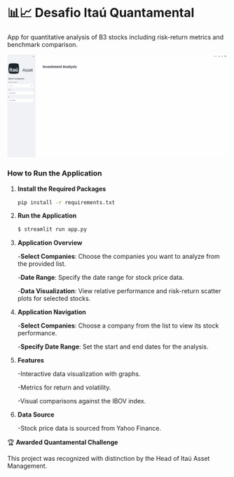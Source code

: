 # 📊📈 Desafio Itaú Quantamental

App for quantitative analysis of B3 stocks including risk-return metrics and benchmark comparison.

![Dashboard](Itau.gif)

### How to Run the Application

1. **Install the Required Packages**  
   ```bash
   pip install -r requirements.txt 
2. **Run the Application**
   ```bash
   $ streamlit run app.py
3. **Application Overview**

   -**Select Companies**: Choose the companies you want to analyze from the provided list.
   
   -**Date Range**: Specify the date range for stock price data.
   
   -**Data Visualization**: View relative performance and risk-return scatter plots for selected stocks.
   
5. **Application Navigation**
   
   -**Select Companies**: Choose a company from the list to view its stock performance.
   
   -**Specify Date Range**: Set the start and end dates for the analysis.

6. **Features**
   
   -Interactive data visualization with graphs.
   
   -Metrics for return and volatility.
   
   -Visual comparisons against the IBOV index.

8. **Data Source**
   
   -Stock price data is sourced from Yahoo Finance.

🏆 **Awarded Quantamental Challenge**

This project was recognized with distinction by the Head of Itaú Asset Management.